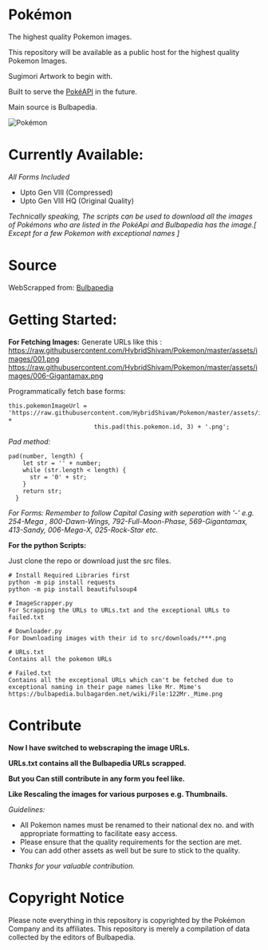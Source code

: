 # Pokémon
 The highest quality Pokemon images.
 
 This repository will be available as a public host for the highest quality Pokemon Images.
 
 Sugimori Artwork to begin with.
 
 Built to serve the [PokéAPI](https://pokeapi.co/) in the future.
 
 Main source is Bulbapedia.
 
 ![Pokémon](https://raw.githubusercontent.com/HybridShivam/Pokemon/master/assets/images/006-Gigantamax.png)
 
 
# Currently Available:
 *All Forms Included*
* Upto Gen VIII (Compressed)
* Upto Gen VIII HQ (Original Quality)

*Technically speaking, The scripts can be used to download all the images of Pokémons who are listed in the PokéApi and Bulbapedia has the image.[ Except for a few Pokemon with exceptional names ]*
 
# Source
 WebScrapped from: 
 [Bulbapedia](http://bulbapedia.bulbagarden.net)

# Getting Started:
**For Fetching Images:**
Generate URLs like this :
https://raw.githubusercontent.com/HybridShivam/Pokemon/master/assets/images/001.png
https://raw.githubusercontent.com/HybridShivam/Pokemon/master/assets/images/006-Gigantamax.png

Programmatically fetch base forms:
```
this.pokemonImageUrl = 'https://raw.githubusercontent.com/HybridShivam/Pokemon/master/assets/images/' + 
                        this.pad(this.pokemon.id, 3) + '.png';
```
*Pad method:*
```
pad(number, length) {
    let str = '' + number;
    while (str.length < length) {
      str = '0' + str;
    }
    return str;
  }
```
*For Forms: Remember to follow Capital Casing with seperation with '-'
e.g. 254-Mega , 800-Dawn-Wings, 792-Full-Moon-Phase, 569-Gigantamax, 413-Sandy, 006-Mega-X, 025-Rock-Star etc.*

**For the python Scripts:**

Just clone the repo or download just the src files.

```
# Install Required Libraries first
python -m pip install requests
python -m pip install beautifulsoup4

# ImageScrapper.py
For Scrapping the URLs to URLs.txt and the exceptional URLs to failed.txt

# Downloader.py
For Downloading images with their id to src/downloads/***.png

# URLs.txt
Contains all the pokemon URLs

# Failed.txt
Contains all the exceptional URLs which can't be fetched due to exceptional naming in their page names like Mr. Mime's
https://bulbapedia.bulbagarden.net/wiki/File:122Mr._Mime.png
```

# Contribute
**Now I have switched to webscraping the image URLs.**

**URLs.txt contains all the Bulbapedia URLs scrapped.**

**But you Can still contribute in any form you feel like.**

**Like Rescaling the images for various purposes e.g. Thumbnails.**

*Guidelines:*
 * All Pokemon names must be renamed to their national dex no. and with appropriate formatting to facilitate easy access.
 * Please ensure that the quality requirements for the section are met.
 * You can add other assets as well but be sure to stick to the quality.

*Thanks for your valuable contribution.*

# Copyright Notice
Please note everything in this repository is copyrighted by the Pokémon Company and its affiliates. This repository is merely a compilation of data collected by the editors of Bulbapedia.
